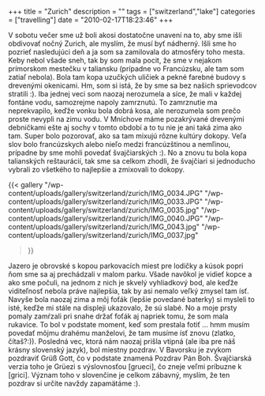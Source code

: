 +++
title = "Zurich"
description = ""
tags = ["switzerland","lake"]
categories = ["travelling"]
date = "2010-02-17T18:23:46"
+++

V sobotu večer sme už boli akosi dostatočne unavení na to, aby sme išli obdivovať nočný Zurich, ale
myslím, že musí byť nádherný. Išli sme ho pozrieť nasledujúci deň a ja som sa zamilovala do
atmosféry toho mesta. Keby nebol všade sneh, tak by som mala pocit, že sme v nejakom prímorskom
mestečku v taliansku (prípadne vo Francúzsku, ale tam som zatiaľ nebola). Bola tam kopa uzučkých
uličiek a pekné farebné budovy s drevenými okenicami. Hm, som si istá, že by sme sa bez našich
sprievodcov stratili :). Iba jednej veci som naozaj nerozumela a síce, že mali v každej fontáne vodu, samozrejme napoly
zamrznutú. To zamrznutie ma neprekvapilo, keďže vonku bola dobrá kosa, ale nerozumela som prečo
proste nevypli na zimu vodu. V Mníchove máme pozakrývané drevenými debničkami ešte aj sochy v tomto
období a to tu nie je ani taká zima ako tam. Super bolo pozorovať, ako sa tam mixujú rôzne kultúry
dokopy. Veľa slov bolo francúzskych alebo nieľo medzi francúzštinou a nemľinou, prípadne by sme
mohli povedať švajčiarských :). No a znovu tu bola kopa talianských reštaurácií, tak sme sa celkom
zhodli, že švajčiari si jednoducho vybrali zo všetkého to najlepšie a zmixovali to dokopy.


 {{< gallery
    "/wp-content/uploads/gallery/switzerland/zurich/IMG_0034.JPG"
    "/wp-content/uploads/gallery/switzerland/zurich/IMG_0033.JPG"
    "/wp-content/uploads/gallery/switzerland/zurich/IMG_0035.jpg"
    "/wp-content/uploads/gallery/switzerland/zurich/IMG_0040.JPG"
    "/wp-content/uploads/gallery/switzerland/zurich/IMG_0043.jpg"
    "/wp-content/uploads/gallery/switzerland/zurich/IMG_0037.jpg"
>}}

Jazero je obrovské s kopou parkovacích miest pre lodičky a kúsok popri ňom sme sa aj prechádzali v
malom parku. Všade navôkol je vidieť kopce a ako sme počuli, na jednom z nich je skvelý vyhliadkový
bod, ale keďže viditeľnosť nebola práve najlepšia, tak by asi nemalo veľký zmysel tam ísť. Navyše
bola naozaj zima a môj foťák (lepšie povedané baterky) si mysleli to isté, keďže mi stále na
displeji ukazovalo, že sú slabé. No a moje prsty pomaly zamŕzali pri snahe držať foťák aj napriek
tomu, že som mala rukavice. To bol v podstate moment, keď som prestala fotiť ... hmm musím povedať
môjmu drahému manželovi, že tam musíme ísť znovu (zlatko, čítaš?:)). Posledná vec, ktorá nám naozaj
prišla vtipná (ale iba pre náš krásny slovenský jazyk), bol miestny pozdrav. V Bavorsku je zvykom
pozdraviť Grüß Gott, čo v podstate znamená Pozdrav Pán Boh. Švajčiarská verzia toho je Grüezi s
výslovnosťou [grueci], čo zneje veľmi príbuzne k [grici]. Význam toho v slovenčine je celkom
zábavný, myslím, že ten pozdrav si určite navždy zapamätáme :).
